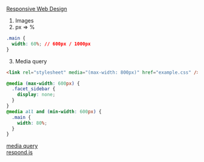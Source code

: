 [Responsive Web Design](http://alistapart.com/article/responsive-web-design)   
1. Images
2. px => %   
````css
.main {
  width: 60%; // 600px / 1000px
}
````
3. Media query    
````html
<link rel="stylesheet" media="(max-width: 800px)" href="example.css" />
````
````css
@media (max-width: 600px) {
  .facet_sidebar {
    display: none;
  }
}
@media all and (min-width: 600px) {
  .main {
    width: 80%;
  }
}
````
[media query](https://developer.mozilla.org/en-US/docs/Web/Guide/CSS/Media_queries)    
[respond.js](https://github.com/scottjehl/Respond)   
